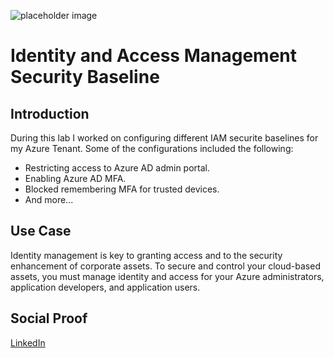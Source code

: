 ![placeholder image](https://www.scheer-group.com/Scheer/uploads/2020/07/passwordhash-1.png)

# Identity and Access Management Security Baseline

## Introduction

During this lab I worked on configuring different IAM securite baselines for my Azure Tenant. Some of the configurations included the following:

* Restricting access to Azure AD admin portal.
* Enabling Azure AD MFA.
* Blocked remembering MFA for trusted devices.
* And more...

## Use Case

Identity management is key to granting access and to the security enhancement of corporate assets. To secure and control your cloud-based assets, you must manage identity and access for your Azure administrators, application developers, and application users.

## Social Proof

[LinkedIn](link)
